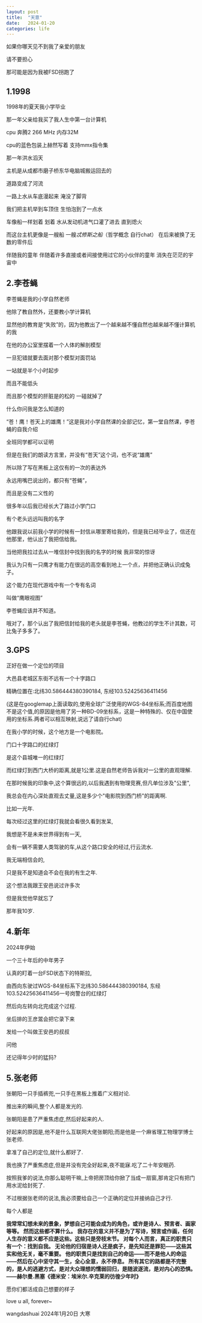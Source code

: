 ```yaml
---
layout: post
title:  "天意"
date:   2024-01-20 
categories: life
---
```


如果你哪天见不到我了亲爱的朋友

请不要担心

那可能是因为我被FSD拐跑了



## 1.1998

1998年的夏天我小学毕业

那一年父亲给我买了我人生中第一台计算机

cpu 奔腾2 266 MHz 内存32M

cpu的蓝色包装上赫然写着 支持mmx指令集

那一年洪水滔天

主机是从成都市磨子桥东华电脑城搬运回去的

道路变成了河流

一路上水从车底漫起来 淹没了脚背

我们把主机举到车顶住 生怕泡到了一点水

车像船一样划着 划着 水从发动机进气口灌了进去 直到熄火

而这台主机更像是一艘船 一艘*忒修斯之船*（哲学概念 自行chat） 在后来被换了无数的零件后

伴随我的童年 伴随着许多直接或者间接使用过它的小伙伴的童年 消失在茫茫的宇宙中



## 2.李苍蝇

李苍蝇是我的小学自然老师

他除了教自然外，还要教小学计算机

显然他的教育是“失败”的，因为他教出了一个越来越不懂自然也越来越不懂计算机的我

在他的办公室里摆着一个人体的解剖模型

一旦犯错就要去面对那个模型对面罚站

一站就是半个小时起步

而且不能低头

而且那个模型的肝脏是的松的 一碰就掉了

什么你问我是怎么知道的



“苍！鹰！苍天上的雄鹰！”这是我对小学自然课的全部记忆，第一堂自然课，李苍蝇的自我介绍

全班同学都可以证明

但是在我们的朗读方言里，并没有“苍天”这个词，也不说“雄鹰”

所以除了写在黑板上这仅有的一次的表达外

永远用嘴巴说出的，都只有“苍蝇”，

而且是没有二义性的



很多年以后我已经长大了路过小学门口

有个老头远远叫我的名字

他跟我说以前我小学的时候有一封信从哪里寄给我的，但是我已经毕业了，信还在他那里，他认出了我把信给我。

当他把我拉过去从一堆信封中找到我的名字的时候 我非常的惊讶

我认为只有一只鹰才有能力在很远的高空看到地上一个点，并把他正确认识成兔子。

这个能力在现代游戏中有一个专有名词

叫做“鹰眼视图”

李苍蝇应该并不知道。

哦对了，那个认出了我把信封给我的老头就是李苍蝇，他教过的学生不计其数，可比兔子多多了。



## 3.GPS

正好在做一个定位的项目

大邑县老城区东街不远有一个十字路口

精确位置在:北纬30.586444380390184, 东经103.52425636411456

(这是在googlemap上面读取的,使用全球广泛使用的WGS-84坐标系;而百度地图不是这个值,的原因是他用了另一种BD-09坐标系，这是一种特殊的、仅在中国使用的坐标系.两者可以相互映射,说远了请自行chat)

在我小学的时候，这个地方是一个电影院。

门口十字路口的红绿灯

是这个县城唯一的红绿灯

而红绿灯到西门大桥的距离,就是1公里.这是自然老师告诉我对一公里的直观理解.

在那时候我的印象中,这个算很远的,以后我遇到有物理竞赛,但凡单位涉及"公里",

我总会在内心深处直观去丈量,这是多少个"电影院到西门桥"的距离啊.

比如一光年.



每次经过这里的红绿灯我就会看很久看到发呆,

我想是不是未来世界得到有一天,

会有一辆不需要人类驾驶的车,从这个路口安全的经过,行云流水.

我无端相信会的,

只是我不是知道会不会在我的有生之年.

这个想法我跟王安邑说过许多次

但是我觉他早就忘了

那年我10岁.




## 4.新年

2024年伊始

一个三十年后的中年男子

认真的盯着一台FSD状态下的特斯拉,

由西向东驶过WGS-84坐标系下北纬30.586444380390184, 东经103.52425636411456一号岗警台的红绿灯

然后向左转向北完成这个过程.

坐后排的王彦翯会把它录下来

发给一个叫做王安邑的叔叔

问他

还记得年少时的猛犸?



## 5.张老师

张朝阳一只手插裤兜,一只手在黑板上推着广义相对论.

推出来的瞬间,整个人都是发光的.

张朝阳是患了严重焦虑症,然后好起来的人.

好起来的原因是,他不是什么互联网大佬张朝阳;而是他是一个麻省理工物理学博士张老师.

拿准了自己的定位,就什么都好了.

我也换了严重焦虑症,但是并没有完全好起来,夜不能寐.吃了二十年安眠药.

按照我爹的说法,你那么聪明干嘛,上帝把房顶给你掀了当成一扇窗,那肯定只有把门用水泥给封死了.

不过根据张老师的说法,我必须要给自己一个正确的定位并接纳自己才行.

每个人都是



**我常常幻想未来的景象，梦想自己可能会成为的角色，或许是诗人、预言者、画家等等。
然而这些都不算什么。
我存在的意义并不是为了写诗，预言或作画，任何人生存的意义都不应是这些。这些只是旁枝末节。
对每个人而言，真正的职责只有一个：找到自我。
无论他的归宿是诗人还是疯子，是先知还是罪犯——这些其实和他无关，毫不重要。
他的职责只是找到自己的命运——而不是他人的命运——然后在心中坚守其一生，全心全意，永不停息。
所有其它的路都是不完整的，是人的逃避方式，是对大众理想的懦弱回归，是随波逐流，是对内心的恐惧。 
——赫尔曼.黑塞《德米安：埃米尔.辛克莱的彷徨少年时》**


愿你们都活成自己想要的样子

love u all, forever~



wangdashuai
2024年1月20日 大寒
